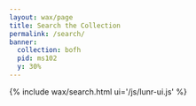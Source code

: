 ```yaml
---
layout: wax/page
title: Search the Collection
permalink: /search/
banner:
  collection: bofh
  pid: ms102
  y: 30%
---
```


{% include wax/search.html ui='/js/lunr-ui.js' %}
